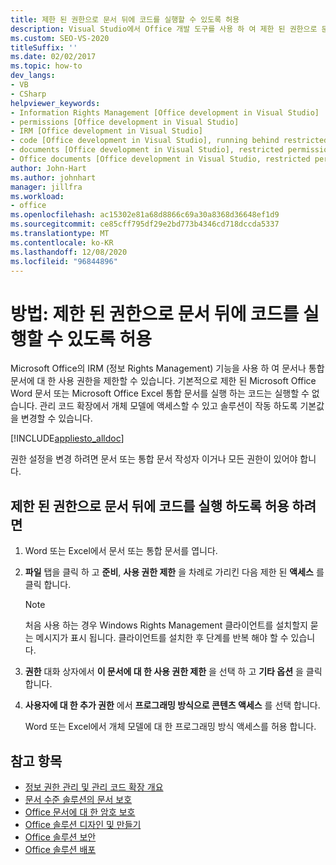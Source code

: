```yaml
---
title: 제한 된 권한으로 문서 뒤에 코드를 실행할 수 있도록 허용
description: Visual Studio에서 Office 개발 도구를 사용 하 여 제한 된 권한으로 문서 뒤에 코드를 실행 하도록 허용 하는 방법을 알아봅니다.
ms.custom: SEO-VS-2020
titleSuffix: ''
ms.date: 02/02/2017
ms.topic: how-to
dev_langs:
- VB
- CSharp
helpviewer_keywords:
- Information Rights Management [Office development in Visual Studio]
- permissions [Office development in Visual Studio]
- IRM [Office development in Visual Studio]
- code [Office development in Visual Studio], running behind restricted documents
- documents [Office development in Visual Studio], restricted permissions
- Office documents [Office development in Visual Studio, restricted permissions
author: John-Hart
ms.author: johnhart
manager: jillfra
ms.workload:
- office
ms.openlocfilehash: ac15302e81a68d8866c69a30a8368d36648ef1d9
ms.sourcegitcommit: ce85cff795df29e2bd773b4346cd718dccda5337
ms.translationtype: MT
ms.contentlocale: ko-KR
ms.lasthandoff: 12/08/2020
ms.locfileid: "96844896"
---
```

# <a name="how-to-permit-code-to-run-behind-documents-with-restricted-permissions"></a>방법: 제한 된 권한으로 문서 뒤에 코드를 실행할 수 있도록 허용
  Microsoft Office의 IRM (정보 Rights Management) 기능을 사용 하 여 문서나 통합 문서에 대 한 사용 권한을 제한할 수 있습니다. 기본적으로 제한 된 Microsoft Office Word 문서 또는 Microsoft Office Excel 통합 문서를 실행 하는 코드는 실행할 수 없습니다. 관리 코드 확장에서 개체 모델에 액세스할 수 있고 솔루션이 작동 하도록 기본값을 변경할 수 있습니다.

 [!INCLUDE[appliesto_alldoc](../vsto/includes/appliesto-alldoc-md.md)]

 권한 설정을 변경 하려면 문서 또는 통합 문서 작성자 이거나 모든 권한이 있어야 합니다.

## <a name="to-permit-code-to-run-behind-documents-with-restricted-permissions"></a>제한 된 권한으로 문서 뒤에 코드를 실행 하도록 허용 하려면

1. Word 또는 Excel에서 문서 또는 통합 문서를 엽니다.

2. **파일** 탭을 클릭 하 고 **준비**, **사용 권한 제한** 을 차례로 가리킨 다음 제한 된 **액세스** 를 클릭 합니다.

   > [!NOTE]
   > 처음 사용 하는 경우 Windows Rights Management 클라이언트를 설치할지 묻는 메시지가 표시 됩니다. 클라이언트를 설치한 후 단계를 반복 해야 할 수 있습니다.

3. **권한** 대화 상자에서 **이 문서에 대 한 사용 권한 제한** 을 선택 하 고 **기타 옵션** 을 클릭 합니다.

4. **사용자에 대 한 추가 권한** 에서 **프로그래밍 방식으로 콘텐츠 액세스** 를 선택 합니다.

   Word 또는 Excel에서 개체 모델에 대 한 프로그래밍 방식 액세스를 허용 합니다.

## <a name="see-also"></a>참고 항목
- [정보 권한 관리 및 관리 코드 확장 개요](../vsto/information-rights-management-and-managed-code-extensions-overview.md)
- [문서 수준 솔루션의 문서 보호](../vsto/document-protection-in-document-level-solutions.md)
- [Office 문서에 대 한 암호 보호](../vsto/password-protection-on-office-documents.md)
- [Office 솔루션 디자인 및 만들기](../vsto/designing-and-creating-office-solutions.md)
- [Office 솔루션 보안](../vsto/securing-office-solutions.md)
- [Office 솔루션 배포](../vsto/deploying-an-office-solution.md)
